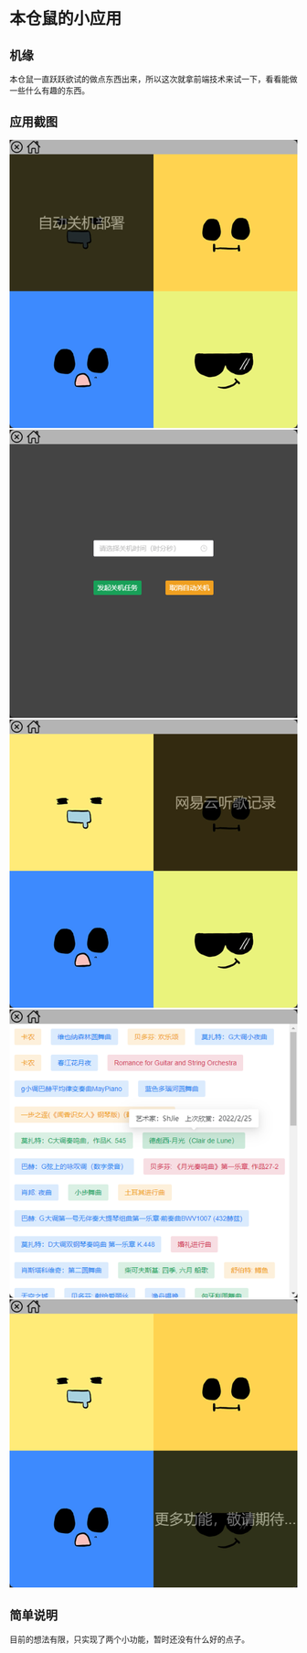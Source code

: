 # 本仓鼠的小应用


## 机缘

本仓鼠一直跃跃欲试的做点东西出来，所以这次就拿前端技术来试一下，看看能做一些什么有趣的东西。


## 应用截图
![功能1](./screenshot/1.png)
![功能1-1](./screenshot/1-1.png)
![功能2](./screenshot/2.png)
![功能2-1](./screenshot/2-1.png)
![功能5](./screenshot/5.png)


## 简单说明
目前的想法有限，只实现了两个小功能，暂时还没有什么好的点子。